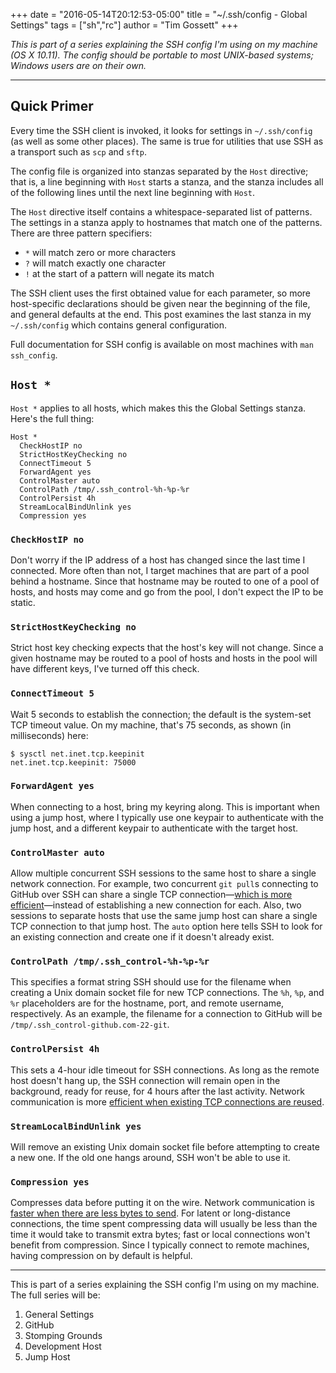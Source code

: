 +++
date = "2016-05-14T20:12:53-05:00"
title = "~/.ssh/config - Global Settings"
tags = ["sh","rc"]
author = "Tim Gossett"
+++

_This is part of a series explaining the SSH config I'm using on my machine (OS X 10.11). The config should be portable to most UNIX-based systems; Windows users are on their own._

---------------------------------------

## Quick Primer

Every time the SSH client is invoked, it looks for settings in `~/.ssh/config` (as well as some other places). The same is true for utilities that use SSH as a transport such as `scp` and `sftp`.

The config file is organized into stanzas separated by the `Host` directive; that is, a line beginning with `Host` starts a stanza, and the stanza includes all of the following lines until the next line beginning with `Host`.

The `Host` directive itself contains a whitespace-separated list of patterns. The settings in a stanza apply to hostnames that match one of the patterns. There are three pattern specifiers:

* `*` will match zero or more characters
* `?` will match exactly one character
* `!` at the start of a pattern will negate its match

The SSH client uses the first obtained value for each parameter, so more host-specific declarations should be given near the beginning of the file, and general defaults at the end. This post examines the last stanza in my `~/.ssh/config` which contains general configuration.

Full documentation for SSH config is available on most machines with `man ssh_config`.

## `Host *`

`Host *` applies to all hosts, which makes this the Global Settings stanza. Here's the full thing:

```
Host *
  CheckHostIP no
  StrictHostKeyChecking no
  ConnectTimeout 5
  ForwardAgent yes
  ControlMaster auto
  ControlPath /tmp/.ssh_control-%h-%p-%r
  ControlPersist 4h
  StreamLocalBindUnlink yes
  Compression yes
```

### `CheckHostIP no`

Don't worry if the IP address of a host has changed since the last time I connected. More often than not, I target machines that are part of a pool behind a hostname. Since that hostname may be routed to one of a pool of hosts, and hosts may come and go from the pool, I don't expect the IP to be static.

### `StrictHostKeyChecking no`

Strict host key checking expects that the host's key will not change. Since a given hostname may be routed to a pool of hosts and hosts in the pool will have different keys, I've turned off this check.

### `ConnectTimeout 5`

Wait 5 seconds to establish the connection; the default is the system-set TCP timeout value. On my machine, that's 75 seconds, as shown (in milliseconds) here:

```
$ sysctl net.inet.tcp.keepinit
net.inet.tcp.keepinit: 75000
```

### `ForwardAgent yes`

When connecting to a host, bring my keyring along. This is important when using a jump host, where I typically use one keypair to authenticate with the jump host, and a different keypair to authenticate with the target host.

### `ControlMaster auto`

Allow multiple concurrent SSH sessions to the same host to share a single network connection. For example, two concurrent `git pull`s connecting to GitHub over SSH can share a single TCP connection—[which is more efficient](http://chimera.labs.oreilly.com/books/1230000000545/ch02.html#SLOW_START)—instead of establishing a new connection for each. Also, two sessions to separate hosts that use the same jump host can share a single TCP connection to that jump host. The `auto` option here tells SSH to look for an existing connection and create one if it doesn't already exist.

### `ControlPath /tmp/.ssh_control-%h-%p-%r`

This specifies a format string SSH should use for the filename when creating a Unix domain socket file for new TCP connections. The `%h`, `%p`, and `%r` placeholders are for the hostname, port, and remote username, respectively. As an example, the filename for a connection to GitHub will be `/tmp/.ssh_control-github.com-22-git`.

### `ControlPersist 4h`

This sets a 4-hour idle timeout for SSH connections. As long as the remote host doesn't hang up, the SSH connection will remain open in the background, ready for reuse, for 4 hours after the last activity. Network communication is more [efficient when existing TCP connections are reused](http://chimera.labs.oreilly.com/books/1230000000545/ch02.html#SLOW_START).

### `StreamLocalBindUnlink yes`

Will remove an existing Unix domain socket file before attempting to create a new one. If the old one hangs around, SSH won't be able to use it.

### `Compression yes`

Compresses data before putting it on the wire. Network communication is [faster when there are less bytes to send](http://chimera.labs.oreilly.com/books/1230000000545/ch02.html#_tuning_application_behavior). For latent or long-distance connections, the time spent compressing data will usually be less than the time it would take to transmit extra bytes; fast or local connections won't benefit from compression. Since I typically connect to remote machines, having compression on by default is helpful.

---------------------------------------

This is part of a series explaining the SSH config I'm using on my machine. The full series will be:

1. General Settings
2. GitHub
3. Stomping Grounds
4. Development Host
5. Jump Host
